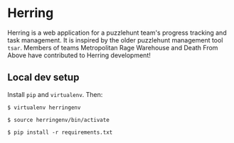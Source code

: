 # Herring

Herring is a web application for a puzzlehunt team's progress tracking and task management. It is inspired by the older puzzlehunt management tool `tsar`. Members of teams Metropolitan Rage Warehouse and Death From Above have contributed to Herring development!

## Local dev setup

Install `pip` and `virtualenv`. Then:

`$ virtualenv herringenv`

`$ source herringenv/bin/activate`

`$ pip install -r requirements.txt`

